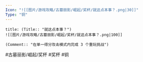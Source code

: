 ```yaml
---
Icon: "![[图片/游戏攻略/古墓丽影/崛起/奖杯/就这点本事？.png|30]]"
Type: "铜"
---
```

```ad-common-bronze-trophy
title: (Title:: "就这点本事？")
![[图片/游戏攻略/古墓丽影/崛起/奖杯/就这点本事？.png|100]]

(Comment:: "在单一得分攻击模式内完成 3 个重玩挑战")
```

#古墓丽影/崛起/奖杯 #奖杯 #铜
